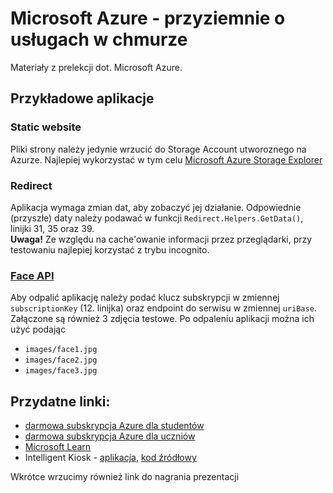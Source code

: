 # Microsoft Azure - przyziemnie o usługach w chmurze
Materiały z prelekcji dot. Microsoft Azure.

## Przykładowe aplikacje

### **Static website**
Pliki strony należy jedynie wrzucić do Storage Account utworoznego na Azurze. Najlepiej wykorzystać w tym celu [Microsoft Azure Storage Explorer](https://azure.microsoft.com/en-us/features/storage-explorer/)

### **Redirect**
Aplikacja wymaga zmian dat, aby zobaczyć jej działanie. Odpowiednie (przyszłe) daty należy podawać w funkcji `Redirect.Helpers.GetData()`, linijki 31, 35 oraz 39.
<br/>**Uwaga!** Ze względu na cache'owanie informacji przez przeglądarki, przy testowaniu najlepiej korzystać z trybu incognito.

### **[Face API](https://docs.microsoft.com/en-us/azure/cognitive-services/face/quickstarts/csharp)**
Aby odpalić aplikację należy podać klucz subskrypcji w zmiennej `subscriptionKey` (12. linijka) oraz endpoint do serwisu w zmiennej `uriBase`.
<br/>Załączone są również 3 zdjęcia testowe. Po odpaleniu aplikacji można ich użyć podając 
- `images/face1.jpg`
- `images/face2.jpg`
- `images/face3.jpg`



## Przydatne linki:
- [darmowa subskrypcja Azure dla studentów](https://azure.microsoft.com/en-us/free/students/)
- [darmowa subskrypcja Azure dla uczniów](https://azure.microsoft.com/en-us/offers/ms-azr-0144p/)
- [Microsoft Learn](https://docs.microsoft.com/en-us/learn/)
- Intelligent Kiosk - [aplikacja](https://www.microsoft.com/en-us/p/intelligent-kiosk/9nblggh5qd84),  [kod źródłowy](https://github.com/Microsoft/Cognitive-Samples-IntelligentKiosk)

Wkrótce wrzucimy również link do nagrania prezentacji



